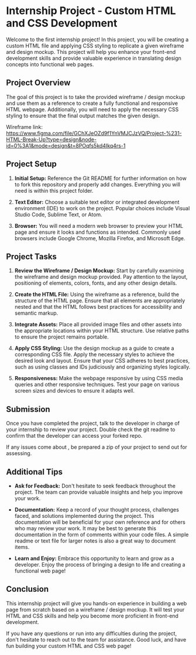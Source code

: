 # Internship Project - Custom HTML and CSS Development

Welcome to the first internship project! In this project, you will be creating a custom HTML file and applying CSS styling to replicate a given wireframe and design mockup. This project will help you enhance your front-end development skills and provide valuable experience in translating design concepts into functional web pages.

## Project Overview

The goal of this project is to take the provided wireframe / design mockup and use them as a reference to create a fully functional and responsive HTML webpage. Additionally, you will need to apply the necessary CSS styling to ensure that the final output matches the given design.

Wireframe link: https://www.figma.com/file/GChXJeOZd9f1YnVMJCJzVQ/Project-%231-HTML-Break-Up?type=design&node-id=0%3A1&mode=design&t=8POqfs5kd4Ikq4rs-1

## Project Setup

1. **Initial Setup:** Reference the Git README for further information on how to fork this repository and properly add changes. Everything you will need is within this project folder. 

2. **Text Editor:** Choose a suitable text editor or integrated development environment (IDE) to work on the project. Popular choices include Visual Studio Code, Sublime Text, or Atom.

3. **Browser:** You will need a modern web browser to preview your HTML page and ensure it looks and functions as intended. Commonly used browsers include Google Chrome, Mozilla Firefox, and Microsoft Edge.

## Project Tasks

1. **Review the Wireframe / Design Mockup:** Start by carefully examining the wireframe and design mockup provided. Pay attention to the layout, positioning of elements, colors, fonts, and any other design details.

2. **Create the HTML File:** Using the wireframe as a reference, build the structure of the HTML page. Ensure that all elements are appropriately nested and that the HTML follows best practices for accessibility and semantic markup.

3. **Integrate Assets:** Place all provided image files and other assets into the appropriate locations within your HTML structure. Use relative paths to ensure the project remains portable.

4. **Apply CSS Styling:** Use the design mockup as a guide to create a corresponding CSS file. Apply the necessary styles to achieve the desired look and layout. Ensure that your CSS adheres to best practices, such as using classes and IDs judiciously and organizing styles logically.

5. **Responsiveness:** Make the webpage responsive by using CSS media queries and other responsive techniques. Test your page on various screen sizes and devices to ensure it adapts well.

## Submission

Once you have completed the project, talk to the developer in charge of your internship to review your project. Double check the git readme to confirm that the developer can access your forked repo.

If any issues come about , be prepared a zip of your project to send out for assessing.

## Additional Tips

- **Ask for Feedback:** Don't hesitate to seek feedback throughout the project. The team can provide valuable insights and help you improve your work.

- **Documentation:** Keep a record of your thought process, challenges faced, and solutions implemented during the project. This documentation will be beneficial for your own reference and for others who may review your work. It may be best to generate this documentation in the form of comments within your code files. A simple readme or text file for larger notes is also a great way to document items.

- **Learn and Enjoy:** Embrace this opportunity to learn and grow as a developer. Enjoy the process of bringing a design to life and creating a functional web page!

## Conclusion

This internship project will give you hands-on experience in building a web page from scratch based on a wireframe / design mockup. It will test your HTML and CSS skills and help you become more proficient in front-end development.

If you have any questions or run into any difficulties during the project, don't hesitate to reach out to the team for assistance. Good luck, and have fun building your custom HTML and CSS web page!
